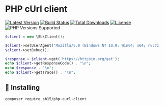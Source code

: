 PHP cUrl client
===============

[![Latest Version](https://img.shields.io/github/v/release/sb15/php-curl-client.svg)](https://github.com/sb15/php-curl-client/releases)
[![Build Status](https://github.com/sb15/php-curl-client/Main%20workflow/CI/badge.svg)](https://github.com/sb15/php-curl-client/actions?query=workflow%3AMain%20workflow)
[![Total Downloads](https://img.shields.io/packagist/dt/sb15/php-curl-client.svg)](https://packagist.org/packages/sb15/php-curl-client)
[![License](https://img.shields.io/github/license/sb15/php-curl-client)](https://github.com/sb15/php-curl-client/LICENSE)
![PHP Versions Supported](https://img.shields.io/packagist/php-v/sb15/php-curl-client/v1.0.0)


```php
$client = new \Sb\Client();

$client->setUserAgent('Mozilla/5.0 (Windows NT 10.0; Win64; x64; rv:71.0) Gecko/20100101 Firefox/71.0');
$client->setDebug();

$response = $client->get('https://httpbin.org/get');
echo $client->getResponseCode() . "\n";
echo $response . "\n";
echo $client->getTrace() . "\n";
```

## 💽 Installing

```bash
composer require sb15/php-curl-client
```
